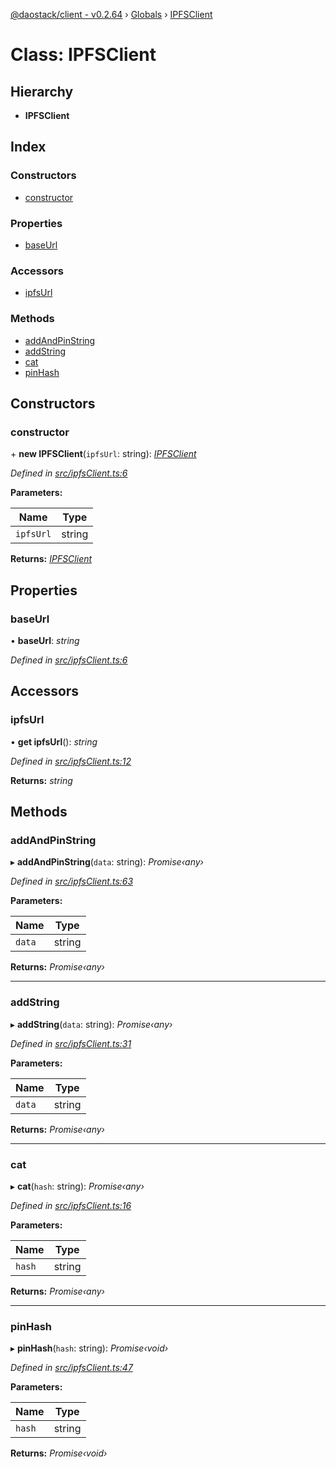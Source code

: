 [@daostack/client - v0.2.64](../README.md) › [Globals](../globals.md) › [IPFSClient](ipfsclient.md)

# Class: IPFSClient

## Hierarchy

* **IPFSClient**

## Index

### Constructors

* [constructor](ipfsclient.md#constructor)

### Properties

* [baseUrl](ipfsclient.md#baseurl)

### Accessors

* [ipfsUrl](ipfsclient.md#ipfsurl)

### Methods

* [addAndPinString](ipfsclient.md#addandpinstring)
* [addString](ipfsclient.md#addstring)
* [cat](ipfsclient.md#cat)
* [pinHash](ipfsclient.md#pinhash)

## Constructors

###  constructor

\+ **new IPFSClient**(`ipfsUrl`: string): *[IPFSClient](ipfsclient.md)*

*Defined in [src/ipfsClient.ts:6](https://github.com/daostack/client/blob/ca3cbac/src/ipfsClient.ts#L6)*

**Parameters:**

Name | Type |
------ | ------ |
`ipfsUrl` | string |

**Returns:** *[IPFSClient](ipfsclient.md)*

## Properties

###  baseUrl

• **baseUrl**: *string*

*Defined in [src/ipfsClient.ts:6](https://github.com/daostack/client/blob/ca3cbac/src/ipfsClient.ts#L6)*

## Accessors

###  ipfsUrl

• **get ipfsUrl**(): *string*

*Defined in [src/ipfsClient.ts:12](https://github.com/daostack/client/blob/ca3cbac/src/ipfsClient.ts#L12)*

**Returns:** *string*

## Methods

###  addAndPinString

▸ **addAndPinString**(`data`: string): *Promise‹any›*

*Defined in [src/ipfsClient.ts:63](https://github.com/daostack/client/blob/ca3cbac/src/ipfsClient.ts#L63)*

**Parameters:**

Name | Type |
------ | ------ |
`data` | string |

**Returns:** *Promise‹any›*

___

###  addString

▸ **addString**(`data`: string): *Promise‹any›*

*Defined in [src/ipfsClient.ts:31](https://github.com/daostack/client/blob/ca3cbac/src/ipfsClient.ts#L31)*

**Parameters:**

Name | Type |
------ | ------ |
`data` | string |

**Returns:** *Promise‹any›*

___

###  cat

▸ **cat**(`hash`: string): *Promise‹any›*

*Defined in [src/ipfsClient.ts:16](https://github.com/daostack/client/blob/ca3cbac/src/ipfsClient.ts#L16)*

**Parameters:**

Name | Type |
------ | ------ |
`hash` | string |

**Returns:** *Promise‹any›*

___

###  pinHash

▸ **pinHash**(`hash`: string): *Promise‹void›*

*Defined in [src/ipfsClient.ts:47](https://github.com/daostack/client/blob/ca3cbac/src/ipfsClient.ts#L47)*

**Parameters:**

Name | Type |
------ | ------ |
`hash` | string |

**Returns:** *Promise‹void›*
